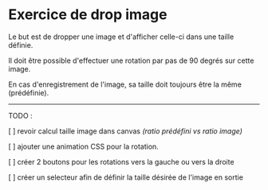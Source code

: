 # Exercice de drop image

Le but est de dropper une image et d'afficher celle-ci dans une taille définie.

Il doit être possible d'effectuer une rotation par pas de 90 degrés sur cette image.

En cas d'enregistrement de l'image, sa taille doit toujours être la même (prédéfinie).

--- 

TODO :

[ ] revoir calcul taille image dans canvas *(ratio prédéfini vs ratio image)*

[ ] ajouter une animation CSS pour la rotation.

[ ] créer 2 boutons pour les rotations vers la gauche ou vers la droite

[ ] créer un selecteur afin de définir la taille désirée de l'image en sortie 
